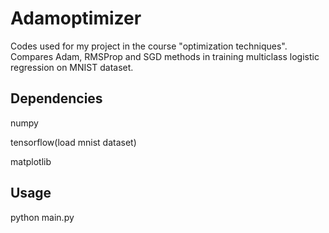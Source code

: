 # Adamoptimizer

Codes used for my project in the course "optimization techniques".
Compares Adam, RMSProp and SGD methods in training multiclass logistic regression on MNIST dataset.

## Dependencies
numpy

tensorflow(load mnist dataset)

matplotlib

## Usage
python main.py
